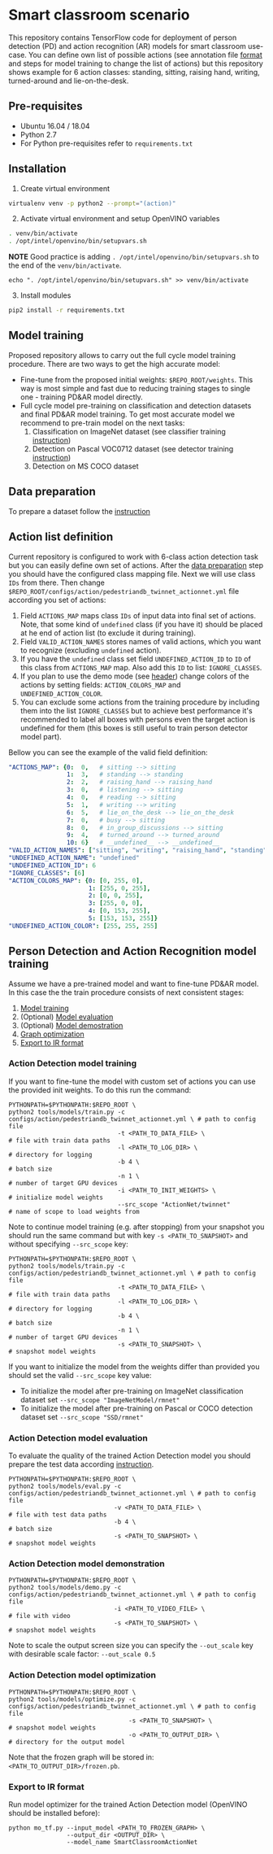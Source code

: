 # Smart classroom scenario
This repository contains TensorFlow code for deployment of person detection (PD) and action recognition (AR) models for smart classroom use-case. You can define own list of possible actions (see annotation file [format](./README_DATA.md) and steps for model training to change the list of actions) but this repository shows example for 6 action classes: standing, sitting, raising hand, writing, turned-around and lie-on-the-desk.

## Pre-requisites
- Ubuntu 16.04 / 18.04
- Python 2.7
- For Python pre-requisites refer to `requirements.txt`

## Installation
 1. Create virtual environment
 ```bash
 virtualenv venv -p python2 --prompt="(action)"
 ```

 2. Activate virtual environment and setup OpenVINO variables
 ```bash
 . venv/bin/activate
 . /opt/intel/openvino/bin/setupvars.sh
 ```
 **NOTE** Good practice is adding `. /opt/intel/openvino/bin/setupvars.sh` to the end of the `venv/bin/activate`.
 ```
 echo ". /opt/intel/openvino/bin/setupvars.sh" >> venv/bin/activate
 ```

 3. Install modules
 ```bash
 pip2 install -r requirements.txt
 ```

## Model training
Proposed repository allows to carry out the full cycle model training procedure. There are two ways to get the high accurate model:
 - Fine-tune from the proposed initial weights: `$REPO_ROOT/weights`. This way is most simple and fast due to reducing training stages to single one - training PD&AR model directly.
 - Full cycle model pre-training on classification and detection datasets and final PD&AR model training. To get most accurate model we recommend to pre-train model on the next tasks:
   1. Classification on ImageNet dataset (see classifier training [instruction](./README_CLASSIFIER.md))
   2. Detection on Pascal VOC0712 dataset (see detector training [instruction](./README_DETECTOR.md))
   3. Detection on MS COCO dataset

## Data preparation
To prepare a dataset follow the [instruction](./README_DATA.md)

## Action list definition
Current repository is configured to work with 6-class action detection task but you can easily define own set of actions. After the [data preparation](#data-preparation) step you should have the configured class mapping file. Next we will use class `IDs` from there. Then change `$REPO_ROOT/configs/action/pedestriandb_twinnet_actionnet.yml` file according you set of actions:
 1. Field `ACTIONS_MAP` maps class `IDs` of input data into final set of actions. Note, that some kind of `undefined` class (if you have it) should be placed at he end of action list (to exclude it during training).
 2. Field `VALID_ACTION_NAMES` stores names of valid actions, which you want to recognize (excluding `undefined` action).
 4. If you have the `undefined` class set field `UNDEFINED_ACTION_ID` to `ID` of this class from `ACTIONS_MAP` map. Also add this `ID` to list: `IGNORE_CLASSES`.
 4. If you plan to use the demo mode (see [header](#action-detection-model-demostration)) change colors of the actions by setting fields: `ACTION_COLORS_MAP` and `UNDEFINED_ACTION_COLOR`.
 5. You can exclude some actions from the training procedure by including them into the list `IGNORE_CLASSES` but to achieve best performance it's recommended to label all boxes with persons even the target action is undefined for them (this boxes is still useful to train person detector model part).

Bellow you can see the example of the valid field definition:
```yaml
"ACTIONS_MAP": {0:  0,   # sitting --> sitting
                1:  3,   # standing --> standing
                2:  2,   # raising_hand --> raising_hand
                3:  0,   # listening --> sitting
                4:  0,   # reading --> sitting
                5:  1,   # writing --> writing
                6:  5,   # lie_on_the_desk --> lie_on_the_desk
                7:  0,   # busy --> sitting
                8:  0,   # in_group_discussions --> sitting
                9:  4,   # turned_around --> turned_around
                10: 6}   # __undefined__ --> __undefined__
"VALID_ACTION_NAMES": ["sitting", "writing", "raising_hand", "standing", "turned_around", "lie_on_the_desk"]
"UNDEFINED_ACTION_NAME": "undefined"
"UNDEFINED_ACTION_ID": 6
"IGNORE_CLASSES": [6]
"ACTION_COLORS_MAP": {0: [0, 255, 0],
                      1: [255, 0, 255],
                      2: [0, 0, 255],
                      3: [255, 0, 0],
                      4: [0, 153, 255],
                      5: [153, 153, 255]}
"UNDEFINED_ACTION_COLOR": [255, 255, 255]
```

## Person Detection and Action Recognition model training
Assume we have a pre-trained model and want to fine-tune PD&AR model. In this case the the train procedure consists of next consistent stages:
 1. [Model training](#action-detection-model-training)
 2. (Optional) [Model evaluation](#action-detection-model-evaluation)
 3. (Optional) [Model demostration](#action-detection-model-demonstration)
 4. [Graph optimization](#action-detection-model-optimization)
 5. [Export to IR format](#export-to-ir-format)


### Action Detection model training
If you want to fine-tune the model with custom set of actions you can use the provided init weights. To do this run the command:
```Shell
PYTHONPATH=$PYTHONPATH:$REPO_ROOT \
python2 tools/models/train.py -c configs/action/pedestriandb_twinnet_actionnet.yml \ # path to config file
                              -t <PATH_TO_DATA_FILE> \                               # file with train data paths
                              -l <PATH_TO_LOG_DIR> \                                 # directory for logging
                              -b 4 \                                                 # batch size
                              -n 1 \                                                 # number of target GPU devices
                              -i <PATH_TO_INIT_WEIGHTS> \                            # initialize model weights
                              --src_scope "ActionNet/twinnet"                        # name of scope to load weights from
```

Note to continue model training (e.g. after stopping) from your snapshot you should run the same command but with key `-s <PATH_TO_SNAPSHOT>` and without specifying `--src_scope` key:
```Shell
PYTHONPATH=$PYTHONPATH:$REPO_ROOT \
python2 tools/models/train.py -c configs/action/pedestriandb_twinnet_actionnet.yml \ # path to config file
                              -t <PATH_TO_DATA_FILE> \                               # file with train data paths
                              -l <PATH_TO_LOG_DIR> \                                 # directory for logging
                              -b 4 \                                                 # batch size
                              -n 1 \                                                 # number of target GPU devices
                              -s <PATH_TO_SNAPSHOT> \                                # snapshot model weights
```

If you want to initialize the model from the weights differ than provided you should set the valid `--src_scope` key value:
 - To initialize the model after pre-training on ImageNet classification dataset set `--src_scope "ImageNetModel/rmnet"`
 - To initialize the model after pre-training on Pascal or COCO detection dataset set `--src_scope "SSD/rmnet"`

### Action Detection model evaluation
To evaluate the quality of the trained Action Detection model you should prepare the test data according [instruction](./README_DATA.md).

```Shell
PYTHONPATH=$PYTHONPATH:$REPO_ROOT \
python2 tools/models/eval.py -c configs/action/pedestriandb_twinnet_actionnet.yml \ # path to config file
                             -v <PATH_TO_DATA_FILE> \                               # file with test data paths
                             -b 4 \                                                 # batch size
                             -s <PATH_TO_SNAPSHOT> \                                # snapshot model weights
```


### Action Detection model demonstration

```Shell
PYTHONPATH=$PYTHONPATH:$REPO_ROOT \
python2 tools/models/demo.py -c configs/action/pedestriandb_twinnet_actionnet.yml \ # path to config file
                             -i <PATH_TO_VIDEO_FILE> \                              # file with video
                             -s <PATH_TO_SNAPSHOT> \                                # snapshot model weights
```

Note to scale the output screen size you can specify the `--out_scale` key with desirable scale factor: `--out_scale 0.5`

### Action Detection model optimization

```Shell
PYTHONPATH=$PYTHONPATH:$REPO_ROOT \
python2 tools/models/optimize.py -c configs/action/pedestriandb_twinnet_actionnet.yml \ # path to config file
                                 -s <PATH_TO_SNAPSHOT> \                                # snapshot model weights
                                 -o <PATH_TO_OUTPUT_DIR> \                              # directory for the output model
```

Note that the frozen graph will be stored in: `<PATH_TO_OUTPUT_DIR>/frozen.pb`.

### Export to IR format

Run model optimizer for the trained Action Detection model (OpenVINO should be installed before):
```Shell
python mo_tf.py --input_model <PATH_TO_FROZEN_GRAPH> \
                --output_dir <OUTPUT_DIR> \
                --model_name SmartClassroomActionNet
```
